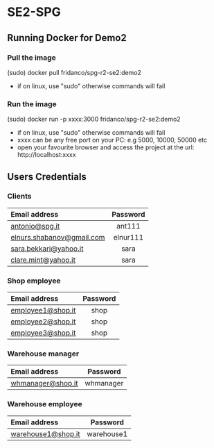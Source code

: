 # SE2-SPG

## Running Docker for Demo2

### Pull the image
(sudo) docker pull fridanco/spg-r2-se2:demo2
- if on linux, use "sudo" otherwise commands will fail

### Run the image
(sudo) docker run -p xxxx:3000 fridanco/spg-r2-se2:demo2
- if on linux, use "sudo" otherwise commands will fail
- xxxx can be any free port on your PC: e.g 5000, 10000, 50000 etc
- open your favourite browser and access the project at the url: http://localhost:xxxx

## Users Credentials

### Clients

| Email address    | Password  |
| :--------------- | :-------: |
| antonio@spg.it | ant111 |
| elnurs.shabanov@gmail.com  | elnur111  |
| sara.bekkari@yahoo.it | sara |
| clare.mint@yahoo.it | sara |


### Shop employee

| Email address    | Password  |
| :--------------- | :-------: |
| employee1@shop.it | shop |
| employee2@shop.it  | shop  |
| employee3@shop.it  | shop  |

### Warehouse manager

| Email address    | Password  |
| :--------------- | :-------: |
| whmanager@shop.it | whmanager |


### Warehouse employee

| Email address    | Password  |
| :--------------- | :-------: |
| warehouse1@shop.it | warehouse1 |

